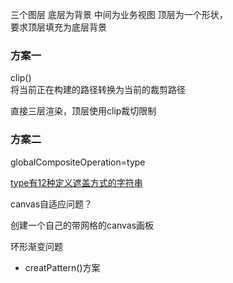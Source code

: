 三个图层  底层为背景 中间为业务视图 顶层为一个形状，  
要求顶层填充为底层背景



### 方案一
clip()   
将当前正在构建的路径转换为当前的裁剪路径

直接三层渲染，顶层使用clip裁切限制

### 方案二
globalCompositeOperation=type

[type有12种定义遮盖方式的字符串](https://codepen.io/pen/?&editable=true)


canvas自适应问题？

创建一个自己的带网格的canvas画板

环形渐变问题
- creatPattern()方案